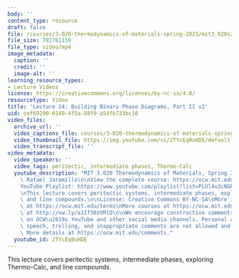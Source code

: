```yaml
---
body: ''
content_type: resource
draft: false
file: /courses/3-020-thermodynamics-of-materials-spring-2021/mit3_020s21_lecture_24_1080p_v2_360p_16_9.mp4
file_size: 702781159
file_type: video/mp4
image_metadata:
  caption: ''
  credit: ''
  image-alt: ''
learning_resource_types:
- Lecture Videos
license: https://creativecommons.org/licenses/by-nc-sa/4.0/
resourcetype: Video
title: 'Lecture 24: Building Binary Phase Diagrams, Part II v2'
uid: cef69290-0149-4f5a-88f9-a54fb733bc18
video_files:
  archive_url: ''
  video_captions_file: courses/3-020-thermodynamics-of-materials-spring-2021/mit3_020s21_lecture_24_1080p_v2_captions.vtt
  video_thumbnail_file: https://img.youtube.com/vi/2TYcEq9uHDE/default.jpg
  video_transcript_file: ''
video_metadata:
  video_speakers: ''
  video_tags: peritectic, intermediate phases, Thermo-Calc
  youtube_description: "MIT 3.020 Thermodynamics of Materials, Spring 2021\nInstructor:\
    \ Rafael Jaramillo\n\nView the complete course: https://ocw.mit.edu/sites/3020-thermodynamics-of-materials/\n\
    YouTube Playlist: https://www.youtube.com/playlist?list=PLUl4u3cNGP61g-yRbJz4ghFPJLiok1HxX\n\
    \nThis lecture covers peritectic systems, intermediate phases, exploring Thermo-Calc,\
    \ and line compounds.\n\nLicense: Creative Commons BY-NC-SA\nMore information\
    \ at https://ocw.mit.edu/terms\nMore courses at https://ocw.mit.edu\nSupport OCW\
    \ at http://ow.ly/a1If50zVRlQ\n\nWe encourage constructive comments and discussion\
    \ on OCW\u2019s YouTube and other social media channels. Personal attacks, hate\
    \ speech, trolling, and inappropriate comments are not allowed and may be removed.\
    \ More details at https://ocw.mit.edu/comments."
  youtube_id: 2TYcEq9uHDE
---
```

This lecture covers peritectic systems, intermediate phases, exploring Thermo-Calc, and line compounds.